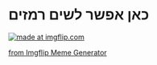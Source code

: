 # כאן אפשר לשים רמזים
<a href="https://imgflip.com/i/7pb3np"><img src="https://i.imgflip.com/7pb3np.jpg" title="made at imgflip.com"/></a><div><a href="https://imgflip.com/memegenerator">from Imgflip Meme Generator</a></div>
